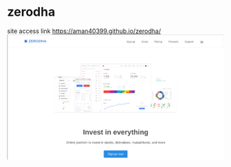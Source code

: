# zerodha
site access link https://aman40399.github.io/zerodha/
<img src="src/assets/img/Screenshot from 2023-12-25 02-13-16.png">
